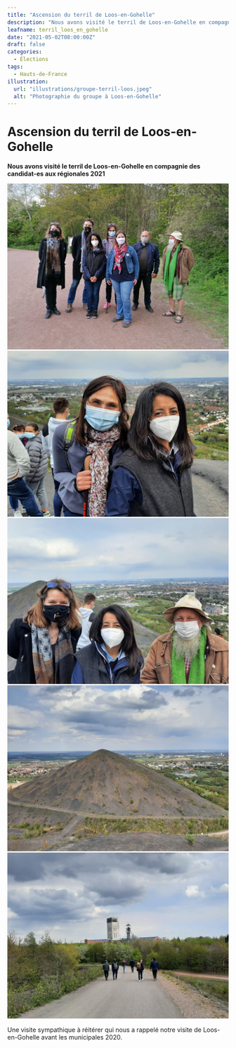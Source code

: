 ```yaml
---
title: "Ascension du terril de Loos-en-Gohelle"
description: "Nous avons visité le terril de Loos-en-Gohelle en compagnie des candidat·es aux régionales 2021"
leafname: terril_loos_en_gohelle
date: "2021-05-02T08:00:00Z"
draft: false
categories:
  - Élections
tags:
  - Hauts-de-France
illustration:
  url: "illustrations/groupe-terril-loos.jpeg"
  alt: "Photographie du groupe à Loos-en-Gohelle"
---
```


# Ascension du terril de Loos-en-Gohelle

**Nous avons visité le terril de Loos-en-Gohelle en compagnie des candidat-es aux régionales 2021**

![Photographie du groupe à Loos-en-Gohelle](illustrations/groupe-terril-loos.jpeg)
![Photographie de Katia et Karima](illustrations/katia-karima-terril-loos.jpg)
![Photographie de Stéphanie, Guy et Karima](illustrations/steph-guy-karima-terril-loos.jpg)
![Photographie du terril](illustrations/photo-terril-loos.jpg)
![Photographie du chemin qui mène au terril](illustrations/chemin-terril-loos.jpg)

Une visite sympathique à réitérer qui nous a rappelé notre visite de Loos-en-Gohelle avant les municipales 2020.
